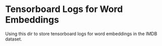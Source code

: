 # Tensorboard Logs for Word Embeddings 

Using this dir to store tensorboard logs for word embeddings in the IMDB dataset.
